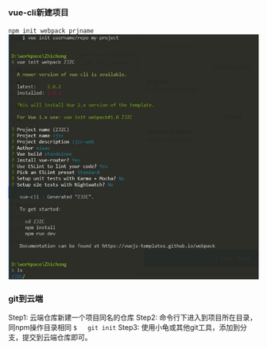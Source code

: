 ### vue-cli新建项目
`npm init webpack prjname`
![](/assets/1.jpg)

### git到云端
Step1: 云端仓库新建一个项目同名的仓库
Step2: 命令行下进入到项目所在目录，同npm操作目录相同
`$   git init`
Step3: 使用小龟或其他git工具，添加到分支，提交到云端仓库即可。